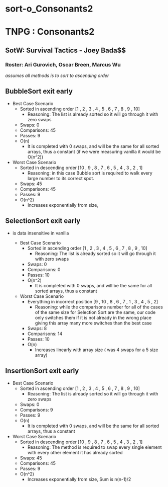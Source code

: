 # sort-o_Consonants2
# TNPG : Consonants2
## SotW: Survival Tactics - Joey Bada$$
### Roster: Ari Gurovich, Oscar Breen, Marcus Wu

*assumes all methods is to sort to ascending order* 
## BubbleSort exit early
  * Best Case Scenario
     * Sorted in ascending order [1 , 2 , 3 , 4 , 5 , 6 , 7 , 8 , 9 , 10] 
       * Reasoning: The list is already sorted so it will go through it with zero swaps
     * Swaps: 0
     * Comparisons: 45
     * Passes: 9
     * O(n)
       *    It is completed with 0 swaps, and will be the same for all sorted arrays, thus a constant (if we were measuring vanilla it would be O(n^2)) 
  * Worst Case Scenario
     * Sorted in descending order [10 , 9 , 8 , 7 , 6 , 5 , 4 , 3 , 2 , 1]
       * Reasoning: in this case Bubble sort is required to walk every large number to its correct spot.
     * Swaps: 45
     * Comparisons: 45
     * Passes: 9
     * O(n^2)
        * Increases exponentially from size,
## SelectionSort exit early

* is data insensitive in vanilla

  * Best Case Scenario
     * Sorted in ascending order [1 , 2 , 3 , 4 , 5 , 6 , 7 , 8 , 9 , 10]
       * Reasoning: The list is already sorted so it will go through it with zero swaps
     * Swaps: 0
     * Comparisons: 0
     * Passes: 10
     * O(n^2)
        * It is completed with 0 swaps, and will be the same for all sorted arrays, thus a constant 
  * Worst Case Scenario
     * Everything in incorrect position [9 , 10 , 8 , 6 , 7 , 1 , 3 , 4 , 5 , 2]
       * Reasoning: while the comparisons number for all of the cases of the same size for Selection Sort are the same,            our code only switches them if it is not already in the wrong place giving this array many more switches than            the best case
     * Swaps: 8
     * Comparisons: 14
     * Passes: 10
     * O(n)
        * Increases linearly with array size ( was 4 swaps for a 5 size array)

## InsertionSort exit early
  * Best Case Scenario
     * Sorted in ascending order [1 , 2 , 3 , 4 , 5 , 6 , 7 , 8 , 9 , 10]
       * Reasoning: The list is already sorted so it will go through it with zero swaps
     * Swaps: 0
     * Comparisons: 9
     * Passes: 9
     * O(n)
       * It is completed with 0 swaps, and will be the same for all sorted arrays, thus a constant 
  * Worst Case Scenario
     * Sorted in descending order [10 , 9 , 8 , 7 , 6 , 5 , 4 , 3 , 2 , 1]
        * Reasoning: The method is required to swap every single element with every other element it has already sorted
     * Swaps: 45
     * Comparisons: 45
     * Passes: 9
     * O(n^2)
        * Increases exponentially from size, Sum is n(n-1)/2


